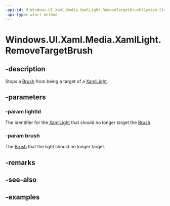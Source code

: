 ```yaml
---
-api-id: M:Windows.UI.Xaml.Media.XamlLight.RemoveTargetBrush(System.String,Windows.UI.Xaml.Media.Brush)
-api-type: winrt method
---
```


<!-- Method syntax.
public void XamlLight.RemoveTargetBrush(String lightId, Brush brush)
-->

# Windows.UI.Xaml.Media.XamlLight.RemoveTargetBrush


## -description

Stops a [Brush](https://docs.microsoft.com/uwp/api/Windows.UI.Xaml.Media.Brush) from being a target of a [XamlLight](XamlLight.md).

## -parameters

### -param lightId

The identifier for the [XamlLight](XamlLight.md) that should no longer target the [Brush](https://docs.microsoft.com/uwp/api/Windows.UI.Xaml.Media.Brush).

### -param brush

The [Brush](https://docs.microsoft.com/uwp/api/Windows.UI.Xaml.Media.Brush) that the light should no longer target.

## -remarks

## -see-also

## -examples

